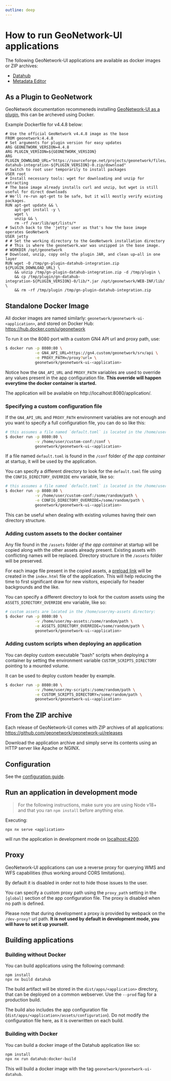 ```yaml
---
outline: deep
---
```


# How to run GeoNetwork-UI applications

The following GeoNetwork-UI applications are available as docker images or ZIP archives:

- [Datahub](../apps/datahub)
- [Metadata Editor](../apps/editor)

## As a Plugin to GeoNetwork

GeoNetwork documentation recommeneds installing [GeoNetwork-UI as a plugin](https://docs.geonetwork-opensource.org/4.4/install-guide/plugins/), this can be archeved using Docker. 

Example Dockerfile for v4.4.8 below: 

```
# Use the official GeoNetwork v4.4.8 image as the base
FROM geonetwork:4.4.8
# Set arguments for plugin version for easy updates
ARG GEONETWORK_VERSION=4.4.8
ARG PLUGIN_VERSION=${GEONETWORK_VERSION}
ARG PLUGIN_DOWNLOAD_URL="https://sourceforge.net/projects/geonetwork/files/GeoNetwork_opensource/v${GEONETWORK_VERSION}/gn-datahub-integration-${PLUGIN_VERSION}-0.zip/download"
# Switch to root user temporarily to install packages
USER root
# Install necessary tools: wget for downloading and unzip for extracting
# The base image already installs curl and unzip, but wget is still useful for direct downloads
# We'll re-run apt-get to be safe, but it will mostly verify existing packages.
RUN apt-get update && \
    apt-get install -y \
    wget \
    unzip && \
    rm -rf /var/lib/apt/lists/*
# Switch back to the 'jetty' user as that's how the base image operates GeoNetwork
USER jetty
# # Set the working directory to the GeoNetwork installation directory
# # This is where the geonetwork.war was unzipped in the base image.
# WORKDIR /opt/geonetwork
# Download, unzip, copy only the plugin JAR, and clean up—all in one layer
RUN wget -O /tmp/gn-plugin-datahub-integration.zip ${PLUGIN_DOWNLOAD_URL} \
    && unzip /tmp/gn-plugin-datahub-integration.zip -d /tmp/plugin \
    && cp /tmp/plugin/gn-datahub-integration-${PLUGIN_VERSION}-0/lib/*.jar /opt/geonetwork/WEB-INF/lib/ \
    && rm -rf /tmp/plugin /tmp/gn-plugin-datahub-integration.zip
```

## Standalone Docker Image

All docker images are named similarly: `geonetwork/geonetwork-ui-<application>`, and stored on Docker Hub: https://hub.docker.com/u/geonetwork

To run it on the 8080 port with a custom GN4 API url and proxy path, use:

```bash
$ docker run -p 8080:80 \
             -e GN4_API_URL=https://gn4.custom/geonetwork/srv/api \
             -e PROXY_PATH=/proxy?url= \
             geonetwork/geonetwork-ui-<application>
```

Notice how the `GN4_API_URL` and `PROXY_PATH` variables are used to override any values present in the app configuration file.
**This override will happen everytime the docker container is started.**

The application will be available on http://localhost:8080/application/.

### Specifying a custom configuration file

If the `GN4_API_URL` and `PROXY_PATH` environment variables are not enough and you want to specify a full configuration file,
you can do so like this:

```bash
# this assumes a file named `default.toml` is located in the /home/user/custom-conf directory:
$ docker run -p 8080:80 \
             -v /home/user/custom-conf:/conf \
             geonetwork/geonetwork-ui-<application>
```

If a file named `default.toml` is found in the `/conf` folder _of the app container_ at startup, it will be used by the application.

You can specify a different directory to look for the `default.toml` file using the `CONFIG_DIRECTORY_OVERRIDE` env variable, like so:

```bash
# this assumes a file named `default.toml` is located in the /home/user/custom-conf directory:
$ docker run -p 8080:80 \
             -v /home/user/custom-conf:/some/random/path \
             -e CONFIG_DIRECTORY_OVERRIDE=/some/random/path \
             geonetwork/geonetwork-ui-<application>
```

This can be useful when dealing with existing volumes having their own directory structure.

### Adding custom assets to the docker container

Any file found in the `/assets` folder _of the app container_ at startup will be copied along with the other assets already present. Existing assets with conflicting names will be
replaced. Directory structure in the `/assets` folder will be preserved.

For each image file present in the copied assets, a [preload link](https://developer.mozilla.org/en-US/docs/Web/HTML/Link_types/preload) will be created in the `index.html` file of the application. This will help reducing the
time to first significant draw for new visitors, especially for header backgrounds and the like.

You can specify a different directory to look for the custom assets using the `ASSETS_DIRECTORY_OVERRIDE` env variable, like so:

```bash
# custom assets are located in the /home/user/my-assets directory:
$ docker run -p 8080:80 \
             -v /home/user/my-assets:/some/random/path \
             -e ASSETS_DIRECTORY_OVERRIDE=/some/random/path \
             geonetwork/geonetwork-ui-<application>
```

### Adding custom scripts when deploying an application

You can deploy custom executable "bash" scripts when deploying a container by setting the environment variable `CUSTOM_SCRIPTS_DIRECTORY` pointing to a mounted volume.

It can be used to deploy custom header by example.

```bash
$ docker run -p 8080:80 \
             -v /home/user/my-scripts:/some/random/path \
             -e CUSTOM_SCRIPTS_DIRECTORY=/some/random/path \
             geonetwork/geonetwork-ui-<application>
```

## From the ZIP archive

Each release of GeoNetwork-UI comes with ZIP archives of all applications: https://github.com/geonetwork/geonetwork-ui/releases

Download the application archive and simply serve its contents using an HTTP server like Apache or NGINX.

## Configuration

See the [configuration guide](./configure.md).

## Run an application in development mode

> For the following instructions, make sure you are using Node v18+ and that you ran `npm install` before anything else.

Executing:

```
npx nx serve <application>
```

will run the application in development mode on [localhost:4200](http://localhost:4200/).

## Proxy

GeoNetwork-UI applications can use a reverse proxy for querying WMS and WFS capabilities (thus working around CORS limitations).

By default it is disabled in order not to hide those issues to the user.

You can specify a custom proxy path using the `proxy_path` setting in the `[global]` section of the app configuration file. The proxy is disabled when
no path is defined.

Please note that during development a proxy is provided by webpack on the `/dev-proxy?` url path. **It is
not used by default in development mode, you will have to set it up yourself.**

## Building applications

### Building without Docker

You can build applications using the following command:

```shell script
npm install
npx nx build datahub
```

The build artifact will be stored in the `dist/apps/<application>` directory, that can be deployed on a common webserver. Use the `--prod` flag for a production build.

The build also includes the app configuration file (`dist/apps/<application>/assets/configuration`). Do not modify the configuration file here, as it is overwritten on each build.

### Building with Docker

You can build a docker image of the Datahub application like so:

```bash
npm install
npx nx run datahub:docker-build
```

This will build a docker image with the tag `geonetwork/geonetwork-ui-datahub`.

